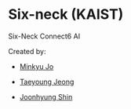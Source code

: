 # Six-neck (KAIST)
Six-Neck Connect6 AI

Created by:

* [Minkyu Jo](https://github.com/alex9801)

* [Taeyoung Jeong](https://github.com/wwiiiii)

* [Joonhyung Shin](https://github.com/kuratowski)
